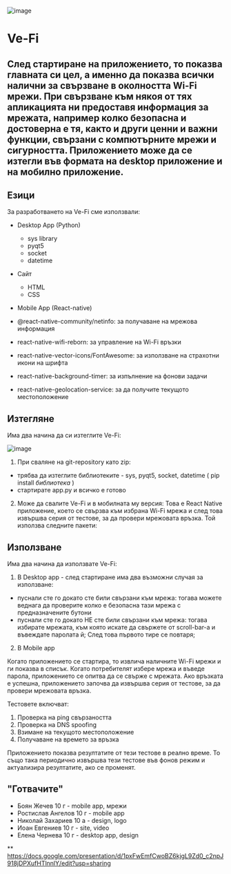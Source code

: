 
![image](https://user-images.githubusercontent.com/78636566/233288078-397bec0b-52ce-4773-91c8-403cc7594865.png)


# Ve-Fi

## След стартиране на приложението, то показва главната си цел, а именно да показва всички налични за свързване в околността Wi-Fi мрежи. При свързване към някоя от тях апликацията ни предоставя информация за мрежата, например колко безопасна и достоверна е тя, както и други ценни и важни функции, свързани с компютърните мрежи и сигурността. Приложението може да се изтегли във формата на desktop приложение и на мобилно приложение.


## Езици

За разработването на Ve-Fi сме използвали:
* Desktop App (Python)
  * sys library
  * pyqt5
  * socket
  * datetime

* Сайт
  * HTML
  * CSS

* Mobile App (React-native)
 * @react-native-community/netinfo: за получаване на мрежова информация
 * react-native-wifi-reborn: за управление на Wi-Fi връзки
 * react-native-vector-icons/FontAwesome: за използване на страхотни икони на шрифта
 * react-native-background-timer: за изпълнение на фонови задачи
 * react-native-geolocation-service: за да получите текущото местоположение

## Изтегляне

Има два начина да си изтеглите Ve-Fi:

![image](https://user-images.githubusercontent.com/78636566/233289102-b7d173e7-fefc-4831-80ec-83ba96329bc7.png)

1. При сваляне на git-repository като zip:

- трябва да изтеглите библиотеките - sys, pyqt5, socket, datetime ( pip install *библиотека* )
- стартирате app.py и всичко е готово

2. Може да свалите Ve-Fi и в мобилната му версия:
Това е React Native приложение, което се свързва към избрана Wi-Fi мрежа и след това извършва серия от тестове, за да провери мрежовата връзка. Той използва следните пакети:
 
## Използване

Има два начина да използвате Ve-Fi:

1. В Desktop app - след стартиране има два възможни случая за използване:
- пуснали сте го докато сте били свързани към мрежа: тогава можете веднага да проверите колко е безопасна тази мрежа с предназначените бутони
- пуснали сте го докато НЕ сте били свързани към мрежа: тогава избирате мрежата, към която искате да свържете от scroll-bar-a и въвеждате паролата й;
След това първото тире се повтаря;

2. В Mobile app

Когато приложението се стартира, то извлича наличните Wi-Fi мрежи и ги показва в списък. Когато потребителят избере мрежа и въведе парола, приложението се опитва да се свърже с мрежата. Ако връзката е успешна, приложението започва да извършва серия от тестове, за да провери мрежовата връзка.

Тестовете включват:

1) Проверка на ping свързаността
2) Проверка на DNS spoofing
3) Взимане на текущото местоположение
4) Получаване на времето за връзка

Приложението показва резултатите от тези тестове в реално време. То също така периодично извършва тези тестове във фонов режим и актуализира резултатите, ако се променят.

## "Готвачите"

* Боян Жечев 10 г - mobile app, мрежи
* Ростислав Ангелов 10 г - mobile app
* Николай Захариев 10 а - design, logo
* Иоан Евгениев 10 г - site, video
* Елена Чернева 10 г - desktop app, design

** https://docs.google.com/presentation/d/1pxFwEmfCwoBZ6kjgL9Zd0_c2npJ918jDPXufHTlnnlY/edit?usp=sharing
